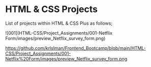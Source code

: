 # HTML & CSS Projects

List of projects within HTML & CSS Plus as follows;

![001](HTML-CSS/Project_Assignments/001-Netflix Form/images/preview_Netflix_survey_form.png)

https://github.com/krlslman/Frontend_Bootcamp/blob/main/HTML-CSS/Project_Assignments/001-Netflix%20Form/images/preview_Netflix_survey_form.png
